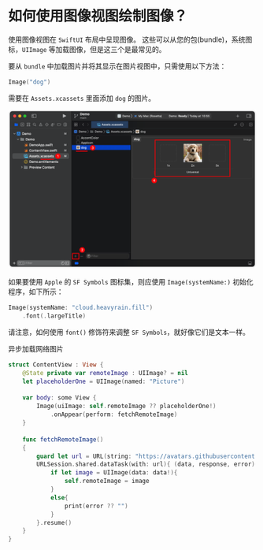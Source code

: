 如何使用图像视图绘制图像？
===

使用图像视图在 `SwiftUI` 布局中呈现图像。 这些可以从您的包(bundle)，系统图标，`UIImage` 等加载图像，但是这三个是最常见的。

要从 `bundle` 中加载图片并将其显示在图片视图中，只需使用以下方法：

```swift
Image("dog")
```

需要在 `Assets.xcassets` 里面添加 `dog` 的图片。

![](imgs/1.png)<!--rehype:style=max-width:650px-->

如果要使用 `Apple` 的 `SF Symbols` 图标集，则应使用 `Image(systemName:)` 初始化程序，如下所示：

```swift
Image(systemName: "cloud.heavyrain.fill")
    .font(.largeTitle)
```

请注意，如何使用 `font()` 修饰符来调整 `SF Symbols`，就好像它们是文本一样。

异步加载网络图片

```swift
struct ContentView : View {
    @State private var remoteImage : UIImage? = nil
    let placeholderOne = UIImage(named: "Picture")
    
    var body: some View {
        Image(uiImage: self.remoteImage ?? placeholderOne!)
            .onAppear(perform: fetchRemoteImage)
    }
    
    func fetchRemoteImage()
    {
        guard let url = URL(string: "https://avatars.githubusercontent.com/u/1680273?v=4") else { return }
        URLSession.shared.dataTask(with: url){ (data, response, error) in
            if let image = UIImage(data: data!){
                self.remoteImage = image
            }
            else{
                print(error ?? "")
            }
        }.resume()
    }
}
```
